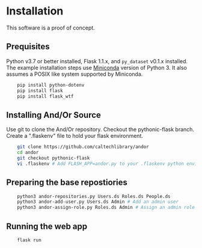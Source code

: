 
# Installation

This software is a proof of concept. 

## Prequisites

Python v3.7 or better installed, Flask 1.1.x, and `py_dataset` v0.1.x installed.  
The example installation steps use [Miniconda](https://docs.conda.io/en/latest/miniconda.html "Miniconda installation page") version of Python 3.  It also assumes a POSIX like
system supported by Miniconda.

```bash
    pip install python-dotenv
    pip install flask
    pip install flask_wtf
```

## Installing And/Or Source

Use git to clone the And/Or repository. Checkout the pythonic-flask branch.
Create a ".flaskenv" file to hold your flask environment.

```bash
    git clone https://github.com/caltechlibrary/andor
    cd andor
    git checkout pythonic-flask
    vi .flaskenv # Add FLASH_APP=andor.py to your .flaskenv python environment file.
```

## Preparing the base repostiories

```bash
    python3 andor-repositories.py Users.ds Roles.ds People.ds
    python3 andor-add-user.py Users.ds Admin # Add an admin user
    python3 andor-assign-role.py Roles.ds Admin # Assign an admin role to the Admin user.
```

## Running the web app

```bash
    flask run
```
